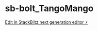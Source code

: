 # sb-bolt_TangoMango

[Edit in StackBlitz next generation editor ⚡️](https://stackblitz.com/~/github.com/sasconsul/sb-bolt_TangoMango)